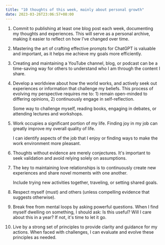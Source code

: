 ```yaml
---
title: "10 thoughts of this week, mainly about personal growth"
date: 2023-03-26T23:06:57+08:00
---
```


1. Commit to publishing at least one blog post each week, documenting my thoughts and experiences. This will serve as a personal archive, making it easier to reflect on how I've changed over time.
2. Mastering the art of crafting effective prompts for ChatGPT is valuable and important, as it helps me achieve my goals more efficiently.
3. Creating and maintaining a YouTube channel, blog, or podcast can be a time-saving way for others to understand who I am through the content I share.
4. Develop a worldview about how the world works, and actively seek out experiences or information that challenge my beliefs. This process of evolving my perspective requires me to: 1) remain open-minded to differing opinions, 2) continuously engage in self-reflection.

   Some way to challenge myself, reading books, engaging in debates, or attending lectures and workshops.

5. Work occupies a significant portion of my life. Finding joy in my job can greatly improve my overall quality of life.

   I can identify aspects of the job that I enjoy or finding ways to make the work environment more pleasant.

6. Thoughts without evidence are merely conjectures. It's important to seek validation and avoid relying solely on assumptions.
7. The key to maintaining love relationships is to continuously create new experiences and share novel moments with one another.

   Include trying new activities together, traveling, or setting shared goals.

8. Respect myself (must) and others (unless compelling evidence that suggests otherwise).
9. Break free from mental loops by asking powerful questions. When I find myself dwelling on something, I should ask: Is this useful? Will I care about this in a year? If not, it's time to let it go.
10. Live by a strong set of principles to provide clarity and guidance for my actions. When faced with challenges, I can evaluate and evolve these principles as needed.
